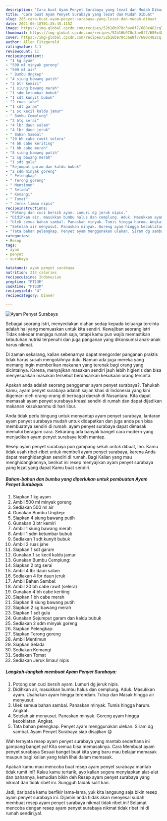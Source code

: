 ```yaml
---
description: "Cara buat Ayam Penyet Surabaya yang lezat dan Mudah Dibuat"
title: "Cara buat Ayam Penyet Surabaya yang lezat dan Mudah Dibuat"
slug: 285-cara-buat-ayam-penyet-surabaya-yang-lezat-dan-mudah-dibuat
date: 2021-06-18T01:35:45.115Z
image: https://img-global.cpcdn.com/recipes/52b16b970c3ae8f7/680x482cq70/ayam-penyet-surabaya-foto-resep-utama.jpg
thumbnail: https://img-global.cpcdn.com/recipes/52b16b970c3ae8f7/680x482cq70/ayam-penyet-surabaya-foto-resep-utama.jpg
cover: https://img-global.cpcdn.com/recipes/52b16b970c3ae8f7/680x482cq70/ayam-penyet-surabaya-foto-resep-utama.jpg
author: Allen Fitzgerald
ratingvalue: 3.1
reviewcount: 11
recipeingredient:
- "1 kg ayam"
- "500 ml minyak goreng"
- "500 ml air"
- " Bumbu Ungkep"
- "4 siung bawang putih"
- "3 btr kemiri"
- "1 siung bawang merah"
- "1 sdm ketumbar bubuk"
- "1 sdt kunyit bubuk"
- "2 ruas jahe"
- "1 sdt garam"
- "1 sc kecil kaldu jamur"
- " Bumbu Cemplung"
- "2 btg serai"
- "4 lbr daun salam"
- "4 lbr daun jeruk"
- " Bahan Sambal"
- "20 bh cabe rawit selera"
- "4 bh cabe keriting"
- "1 bh cabe merah"
- "8 siung bawang putih"
- "2 sg bawang merah"
- "1 sdt gula"
- "Sejumput garam dan kaldu bubuk"
- "2 sdm minyak goreng"
- " Pelengkap"
- " Terong goreng"
- " Mentimun"
- " Selada"
- " Kemangi"
- " Tomat"
- " Jeruk limau nipis"
recipeinstructions:
- "Potong dan cuci bersih ayam. Lumuri dg jeruk nipis."
- "Didihkan air, masukkan bumbu halus dan cemplung. Aduk. Masukkan ayam. Usahakan ayam hingga terendam. Tutup dan Masak hingga air menyusut."
- "Ulek semua bahan sambal. Panaskan minyak. Tumis hingga harum. Angkat."
- "Setelah air menyusut. Panaskan minyak. Goreng ayam hingga kecoklatan. Angkat."
- "Tata bahan pelengkap. Penyet ayam menggunakan ulekan. Siram dg sambal. Ayam Penyet Surabaya siap disajikan 😋"
categories:
- Resep
tags:
- ayam
- penyet
- surabaya

katakunci: ayam penyet surabaya 
nutrition: 214 calories
recipecuisine: Indonesian
preptime: "PT13M"
cooktime: "PT53M"
recipeyield: "4"
recipecategory: Dinner

---
```



![Ayam Penyet Surabaya](https://img-global.cpcdn.com/recipes/52b16b970c3ae8f7/680x482cq70/ayam-penyet-surabaya-foto-resep-utama.jpg)

Sebagai seorang istri, menyediakan olahan sedap kepada keluarga tercinta adalah hal yang memuaskan untuk kita sendiri. Kewajiban seorang istri Tidak sekedar menjaga rumah saja, tetapi kamu pun wajib memastikan kebutuhan nutrisi terpenuhi dan juga panganan yang dikonsumsi anak-anak harus nikmat.

Di zaman  sekarang, kalian sebenarnya dapat mengorder panganan praktis tidak harus susah mengolahnya dulu. Namun ada juga mereka yang memang ingin memberikan makanan yang terenak bagi orang yang dicintainya. Karena, menyajikan masakan sendiri jauh lebih higienis dan bisa menyesuaikan masakan tersebut berdasarkan kesukaan orang tercinta. 



Apakah anda adalah seorang penggemar ayam penyet surabaya?. Tahukah kamu, ayam penyet surabaya adalah sajian khas di Indonesia yang kini digemari oleh orang-orang di berbagai daerah di Nusantara. Kita dapat memasak ayam penyet surabaya kreasi sendiri di rumah dan dapat dijadikan makanan kesukaanmu di hari libur.

Anda tidak perlu bingung untuk menyantap ayam penyet surabaya, lantaran ayam penyet surabaya mudah untuk didapatkan dan juga anda pun bisa membuatnya sendiri di rumah. ayam penyet surabaya dapat dimasak memalui beragam cara. Sekarang ada banyak banget cara modern yang menjadikan ayam penyet surabaya lebih mantap.

Resep ayam penyet surabaya pun gampang sekali untuk dibuat, lho. Kamu tidak usah ribet-ribet untuk membeli ayam penyet surabaya, karena Anda dapat menghidangkan sendiri di rumah. Bagi Kalian yang mau menghidangkannya, berikut ini resep menyajikan ayam penyet surabaya yang lezat yang dapat Kamu buat sendiri.

<!--inarticleads1-->

##### Bahan-bahan dan bumbu yang diperlukan untuk pembuatan Ayam Penyet Surabaya:

1. Siapkan 1 kg ayam
1. Ambil 500 ml minyak goreng
1. Sediakan 500 ml air
1. Gunakan  Bumbu Ungkep:
1. Siapkan 4 siung bawang putih
1. Gunakan 3 btr kemiri
1. Ambil 1 siung bawang merah
1. Ambil 1 sdm ketumbar bubuk
1. Sediakan 1 sdt kunyit bubuk
1. Ambil 2 ruas jahe
1. Siapkan 1 sdt garam
1. Gunakan 1 sc kecil kaldu jamur
1. Gunakan  Bumbu Cemplung:
1. Siapkan 2 btg serai
1. Ambil 4 lbr daun salam
1. Sediakan 4 lbr daun jeruk
1. Ambil  Bahan Sambal:
1. Ambil 20 bh cabe rawit (selera)
1. Gunakan 4 bh cabe keriting
1. Siapkan 1 bh cabe merah
1. Siapkan 8 siung bawang putih
1. Siapkan 2 sg bawang merah
1. Siapkan 1 sdt gula
1. Gunakan Sejumput garam dan kaldu bubuk
1. Sediakan 2 sdm minyak goreng
1. Siapkan  Pelengkap:
1. Siapkan  Terong goreng
1. Ambil  Mentimun
1. Siapkan  Selada
1. Sediakan  Kemangi
1. Sediakan  Tomat
1. Sediakan  Jeruk limau/ nipis




<!--inarticleads2-->

##### Langkah-langkah membuat Ayam Penyet Surabaya:

1. Potong dan cuci bersih ayam. Lumuri dg jeruk nipis.
1. Didihkan air, masukkan bumbu halus dan cemplung. Aduk. Masukkan ayam. Usahakan ayam hingga terendam. Tutup dan Masak hingga air menyusut.
1. Ulek semua bahan sambal. Panaskan minyak. Tumis hingga harum. Angkat.
1. Setelah air menyusut. Panaskan minyak. Goreng ayam hingga kecoklatan. Angkat.
1. Tata bahan pelengkap. Penyet ayam menggunakan ulekan. Siram dg sambal. Ayam Penyet Surabaya siap disajikan 😋




Wah ternyata resep ayam penyet surabaya yang mantab sederhana ini gampang banget ya! Kita semua bisa memasaknya. Cara Membuat ayam penyet surabaya Sesuai banget buat kita yang baru mau belajar memasak maupun bagi kalian yang telah lihai dalam memasak.

Apakah kamu mau mencoba buat resep ayam penyet surabaya mantab tidak rumit ini? Kalau kamu tertarik, ayo kalian segera menyiapkan alat-alat dan bahannya, kemudian bikin deh Resep ayam penyet surabaya yang nikmat dan tidak ribet ini. Sungguh taidak sulit kan. 

Jadi, daripada kamu berfikir lama-lama, yuk kita langsung saja bikin resep ayam penyet surabaya ini. Dijamin anda tiidak akan menyesal sudah membuat resep ayam penyet surabaya nikmat tidak ribet ini! Selamat mencoba dengan resep ayam penyet surabaya nikmat tidak ribet ini di rumah sendiri,ya!.

